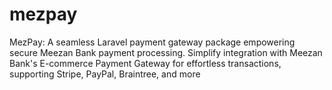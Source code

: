 # mezpay
MezPay: A seamless Laravel payment gateway package empowering secure Meezan Bank payment processing. Simplify integration with Meezan Bank's E-commerce Payment Gateway for effortless transactions, supporting Stripe, PayPal, Braintree, and more
